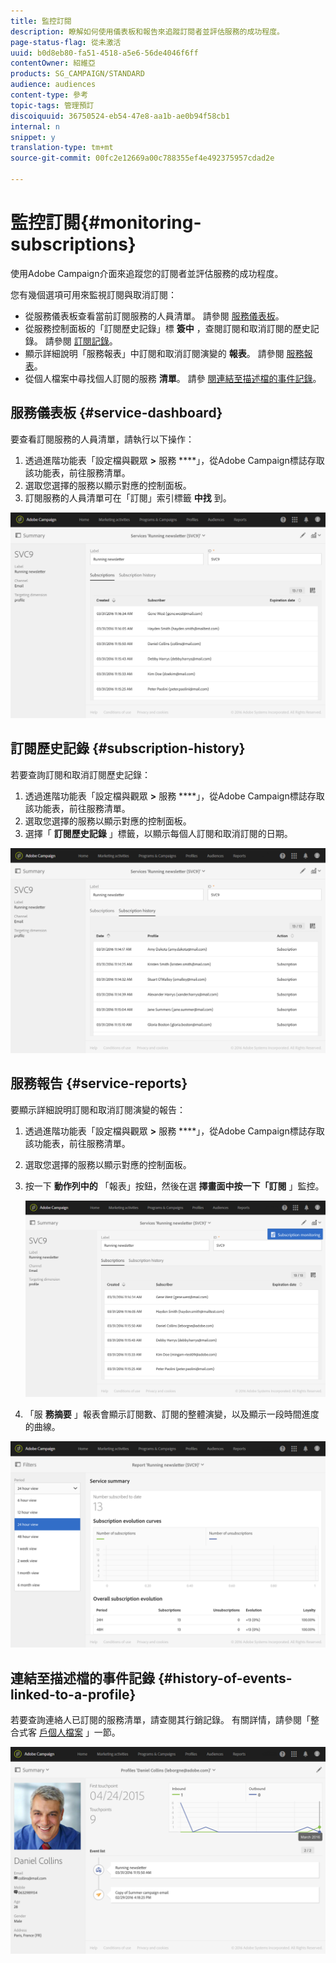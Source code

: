 ```yaml
---
title: 監控訂閱
description: 瞭解如何使用儀表板和報告來追蹤訂閱者並評估服務的成功程度。
page-status-flag: 從未激活
uuid: b0d8eb80-fa51-4518-a5e6-56de4046f6ff
contentOwner: 紹維亞
products: SG_CAMPAIGN/STANDARD
audience: audiences
content-type: 參考
topic-tags: 管理預訂
discoiquuid: 36750524-eb54-47e8-aa1b-ae0b94f58cb1
internal: n
snippet: y
translation-type: tm+mt
source-git-commit: 00fc2e12669a00c788355ef4e492375957cdad2e

---
```



# 監控訂閱{#monitoring-subscriptions}

使用Adobe Campaign介面來追蹤您的訂閱者並評估服務的成功程度。

您有幾個選項可用來監視訂閱與取消訂閱：

* 從服務儀表板查看當前訂閱服務的人員清單。 請參閱 [服務儀表板](#service-dashboard)。
* 從服務控制面板的「訂閱歷史記錄」標 **簽中** ，查閱訂閱和取消訂閱的歷史記錄。 請參閱 [訂閱記錄](#subscription-history)。
* 顯示詳細說明「服務報表」中訂閱和取消訂閱演變的 **報表**。 請參閱 [服務報表](#service-reports)。
* 從個人檔案中尋找個人訂閱的服務 **清單**。 請參 [閱連結至描述檔的事件記錄](#history-of-events-linked-to-a-profile)。

## 服務儀表板 {#service-dashboard}

要查看訂閱服務的人員清單，請執行以下操作：

1. 透過進階功能表「設定檔與觀眾 **&gt;** 服務 ****」，從Adobe Campaign標誌存取該功能表，前往服務清單。
1. 選取您選擇的服務以顯示對應的控制面板。
1. 訂閱服務的人員清單可在「訂閱」索引標籤 **中找** 到。

![](assets/lp_monitoring_subscriptions_1.png)

## 訂閱歷史記錄 {#subscription-history}

若要查詢訂閱和取消訂閱歷史記錄：

1. 透過進階功能表「設定檔與觀眾 **&gt;** 服務 ****」，從Adobe Campaign標誌存取該功能表，前往服務清單。
1. 選取您選擇的服務以顯示對應的控制面板。
1. 選擇「 **訂閱歷史記錄** 」標籤，以顯示每個人訂閱和取消訂閱的日期。

![](assets/lp_monitoring_subscriptions_2.png)

## 服務報告 {#service-reports}

要顯示詳細說明訂閱和取消訂閱演變的報告：

1. 透過進階功能表「設定檔與觀眾 **&gt;** 服務 ****」，從Adobe Campaign標誌存取該功能表，前往服務清單。
1. 選取您選擇的服務以顯示對應的控制面板。
1. 按一下 **動作列中的** 「報表」按鈕，然後在選 **擇畫面中按一下「訂閱** 」監控。

   ![](assets/lp_monitoring_subscriptions_3.png)

1. 「服 **務摘要** 」報表會顯示訂閱數、訂閱的整體演變，以及顯示一段時間進度的曲線。

![](assets/lp_monitoring_subscriptions_4.png)

## 連結至描述檔的事件記錄 {#history-of-events-linked-to-a-profile}

若要查詢連絡人已訂閱的服務清單，請查閱其行銷記錄。 有關詳情，請參閱「整合式客 [戶個人檔案](../../audiences/using/integrated-customer-profile.md) 」一節。

![](assets/lp_monitoring_subscriptions_5.png)

